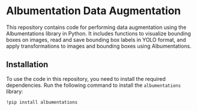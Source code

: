 # Albumentation Data Augmentation

This repository contains code for performing data augmentation using the Albumentations library in Python. It includes functions to visualize bounding boxes on images, read and save bounding box labels in YOLO format, and apply transformations to images and bounding boxes using Albumentations.

## Installation

To use the code in this repository, you need to install the required dependencies. Run the following command to install the `albumentations` library:

```shell
!pip install albumentations
